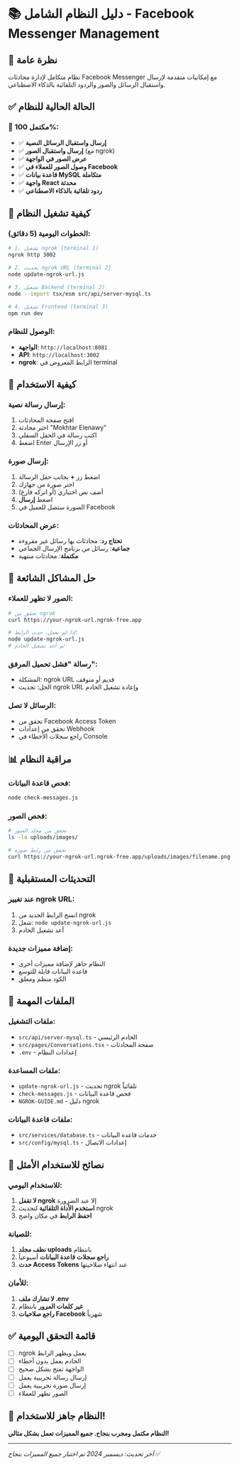 # 📚 دليل النظام الشامل - Facebook Messenger Management

## 🎯 نظرة عامة

نظام متكامل لإدارة محادثات Facebook Messenger مع إمكانيات متقدمة لإرسال واستقبال الرسائل والصور والردود التلقائية بالذكاء الاصطناعي.

## ✅ الحالة الحالية للنظام

### 🎉 **مكتمل 100%:**
- ✅ **إرسال واستقبال الرسائل النصية**
- ✅ **إرسال واستقبال الصور** (مع ngrok)
- ✅ **عرض الصور في الواجهة**
- ✅ **وصول الصور للعملاء في Facebook**
- ✅ **قاعدة بيانات MySQL متكاملة**
- ✅ **واجهة React محدثة**
- ✅ **ردود تلقائية بالذكاء الاصطناعي**

## 🚀 كيفية تشغيل النظام

### الخطوات اليومية (5 دقائق):

```bash
# 1. تشغيل ngrok (terminal 1)
ngrok http 3002

# 2. تحديث ngrok URL (terminal 2)
node update-ngrok-url.js

# 3. تشغيل Backend (terminal 2)
node --import tsx/esm src/api/server-mysql.ts

# 4. تشغيل Frontend (terminal 3)
npm run dev
```

### الوصول للنظام:
- **الواجهة**: `http://localhost:8081`
- **API**: `http://localhost:3002`
- **ngrok**: الرابط المعروض في terminal

## 📱 كيفية الاستخدام

### إرسال رسالة نصية:
1. افتح صفحة المحادثات
2. اختر محادثة "Mokhtar Elenawy"
3. اكتب رسالة في الحقل السفلي
4. اضغط Enter أو زر الإرسال

### إرسال صورة:
1. اضغط زر **+** بجانب حقل الرسالة
2. اختر صورة من جهازك
3. أضف نص اختياري (أو اتركه فارغ)
4. اضغط **إرسال**
5. الصورة ستصل للعميل في Facebook

### عرض المحادثات:
- **تحتاج رد**: محادثات بها رسائل غير مقروءة
- **جماعية**: رسائل من برنامج الإرسال الجماعي
- **مكتملة**: محادثات منتهية

## 🔧 حل المشاكل الشائعة

### الصور لا تظهر للعملاء:
```bash
# تحقق من ngrok
curl https://your-ngrok-url.ngrok-free.app

# إذا لم يعمل، حدث الرابط:
node update-ngrok-url.js
# ثم أعد تشغيل الخادم
```

### رسالة "فشل تحميل المرفق":
- المشكلة: ngrok URL قديم أو متوقف
- الحل: تحديث ngrok URL وإعادة تشغيل الخادم

### الرسائل لا تصل:
- تحقق من Facebook Access Token
- تحقق من إعدادات Webhook
- راجع سجلات الأخطاء في Console

## 📊 مراقبة النظام

### فحص قاعدة البيانات:
```bash
node check-messages.js
```

### فحص الصور:
```bash
# تحقق من مجلد الصور
ls -la uploads/images/

# تحقق من رابط صورة
curl https://your-ngrok-url.ngrok-free.app/uploads/images/filename.png
```

## 🔄 التحديثات المستقبلية

### عند تغيير ngrok URL:
1. انسخ الرابط الجديد من ngrok
2. شغل: `node update-ngrok-url.js`
3. أعد تشغيل الخادم

### إضافة مميزات جديدة:
- النظام جاهز لإضافة مميزات أخرى
- قاعدة البيانات قابلة للتوسع
- الكود منظم ومعلق

## 📁 الملفات المهمة

### ملفات التشغيل:
- `src/api/server-mysql.ts` - الخادم الرئيسي
- `src/pages/Conversations.tsx` - صفحة المحادثات
- `.env` - إعدادات النظام

### ملفات المساعدة:
- `update-ngrok-url.js` - تحديث ngrok تلقائياً
- `check-messages.js` - فحص قاعدة البيانات
- `NGROK-GUIDE.md` - دليل ngrok

### ملفات قاعدة البيانات:
- `src/services/database.ts` - خدمات قاعدة البيانات
- `src/config/mysql.ts` - إعدادات الاتصال

## 🎯 نصائح للاستخدام الأمثل

### للاستخدام اليومي:
1. **لا تقفل ngrok** إلا عند الضرورة
2. **استخدم الأداة التلقائية** لتحديث ngrok
3. **احفظ الرابط** في مكان واضح

### للصيانة:
1. **نظف مجلد uploads** بانتظام
2. **راجع سجلات قاعدة البيانات** أسبوعياً
3. **حدث Access Tokens** عند انتهاء صلاحيتها

### للأمان:
1. **لا تشارك ملف .env**
2. **غير كلمات المرور** بانتظام
3. **راجع صلاحيات Facebook** شهرياً

## ✅ قائمة التحقق اليومية

- [ ] ngrok يعمل ويظهر الرابط
- [ ] الخادم يعمل بدون أخطاء
- [ ] الواجهة تفتح بشكل صحيح
- [ ] إرسال رسالة تجريبية يعمل
- [ ] إرسال صورة تجريبية يعمل
- [ ] الصور تظهر للعملاء

## 🎉 النظام جاهز للاستخدام!

**النظام مكتمل ومجرب بنجاح. جميع المميزات تعمل بشكل مثالي!**

---
*آخر تحديث: ديسمبر 2024*
*تم اختبار جميع المميزات بنجاح* ✅
